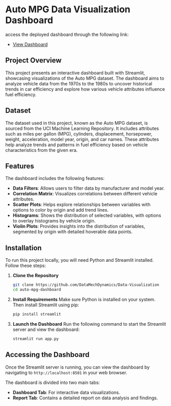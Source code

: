 
# Auto MPG Data Visualization Dashboard
access the deployed dashboard through the following link:
- [View Dashboard](https://daherdatavisualisation.streamlit.app/)

## Project Overview
This project presents an interactive dashboard built with Streamlit, showcasing visualizations of the Auto MPG dataset. The dashboard aims to analyze vehicle data from the 1970s to the 1980s to uncover historical trends in car efficiency and explore how various vehicle attributes influence fuel efficiency.

## Dataset
The dataset used in this project, known as the Auto MPG dataset, is sourced from the UCI Machine Learning Repository. It includes attributes such as miles per gallon (MPG), cylinders, displacement, horsepower, weight, acceleration, model year, origin, and car names. These attributes help analyze trends and patterns in fuel efficiency based on vehicle characteristics from the given era.

## Features
The dashboard includes the following features:
- **Data Filters**: Allows users to filter data by manufacturer and model year.
- **Correlation Matrix**: Visualizes correlations between different vehicle attributes.
- **Scatter Plots**: Helps explore relationships between variables with options to color by origin and add trend lines.
- **Histograms**: Shows the distribution of selected variables, with options to overlay histograms by vehicle origin.
- **Violin Plots**: Provides insights into the distribution of variables, segmented by origin with detailed hoverable data points.

## Installation
To run this project locally, you will need Python and Streamlit installed. Follow these steps:

1. **Clone the Repository**
   ```bash
   git clone https://github.com/DataMechDynamics/Data-Visualization
   cd auto-mpg-dashboard
   ```

2. **Install Requirements**
   Make sure Python is installed on your system. Then install Streamlit using pip:
   ```bash
   pip install streamlit
   ```

3. **Launch the Dashboard**
   Run the following command to start the Streamlit server and view the dashboard:
   ```bash
   streamlit run app.py
   ```

## Accessing the Dashboard
Once the Streamlit server is running, you can view the dashboard by navigating to `http://localhost:8501` in your web browser.  

The dashboard is divided into two main tabs:
- **Dashboard Tab**: For interactive data visualizations.
- **Report Tab**: Contains a detailed report on data analysis and findings.


